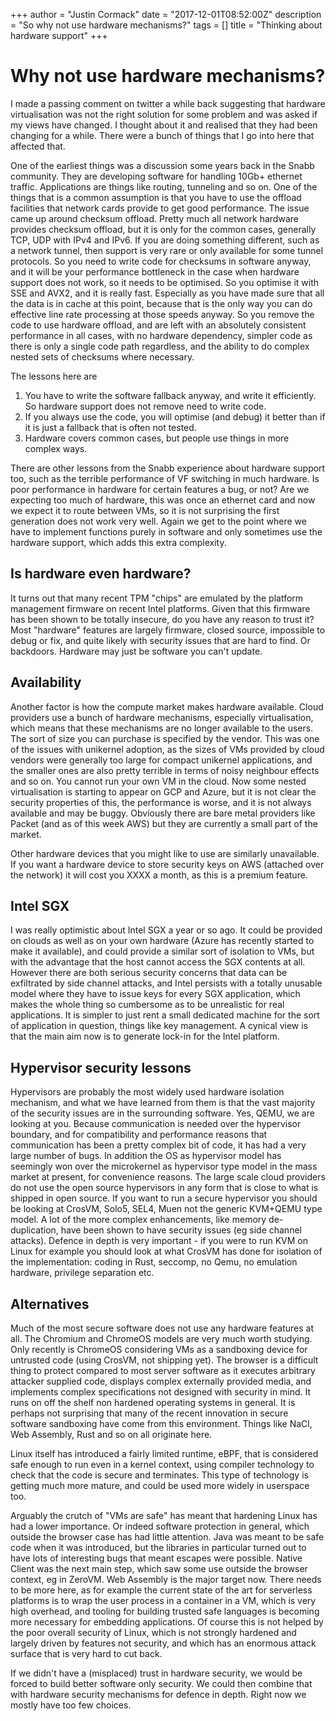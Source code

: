 +++
author = "Justin Cormack"
date = "2017-12-01T08:52:00Z"
description = "So why not use hardware mechanisms?"
tags = []
title = "Thinking about hardware support"
+++

# Why not use hardware mechanisms?

I made a passing comment on twitter a while back suggesting that hardware virtualisation was not the right solution for some problem and was asked if my views have changed. I thought about it and realised that they had been changing for a while. There were a bunch of things that I go into here that affected that.

One of the earliest things was a discussion some years back in the Snabb community. They are developing software for handling 10Gb+ ethernet traffic. Applications are things like routing, tunneling and so on. One of the things that is a common assumption is that you have to use the offload facilities that network cards provide to get good performance. The issue came up around checksum offload. Pretty much all network hardware provides checksum offload, but it is only for the common cases, generally TCP, UDP with IPv4 and IPv6. If you are doing something different, such as a network tunnel, then support is very rare or only available for some tunnel protocols. So you need to write code for checksums in software anyway, and it will be your performance bottleneck in the case when hardware support does not work, so it needs to be optimised. So you optimise it with SSE and AVX2, and it is really fast. Especially as you have made sure that all the data is in cache at this point, because that is the only way you can do effective line rate processing at those speeds anyway. So you remove the code to use hardware offload, and are left with an absolutely consistent performance in all cases, with no hardware dependency, simpler code as there is only a single code path regardless, and the ability to do complex nested sets of checksums where necessary.

The lessons here are

1. You have to write the software fallback anyway, and write it efficiently. So hardware support does not remove need to write code.
2. If you always use the code, you will optimise (and debug) it better than if it is just a fallback that is often not tested.
3. Hardware covers common cases, but people use things in more complex ways.

There are other lessons from the Snabb experience about hardware support too, such as the terrible performance of VF switching in much hardware. Is poor performance in hardware for certain features a bug, or not? Are we expecting too much of hardware, this was once an ethernet card and now we expect it to route between VMs, so it is not surprising the first generation does not work very well. Again we get to the point where we have to implement functions purely in software and only sometimes use the hardware support, which adds this extra complexity.

## Is hardware even hardware?

It turns out that many recent TPM "chips" are emulated by the platform management firmware on recent Intel platforms. Given that this firmware has been shown to be totally insecure, do you have any reason to trust it? Most "hardware" features are largely firmware, closed source, impossible to debug or fix, and quite likely with security issues that are hard to find. Or backdoors. Hardware may just be software you can't update.

## Availability

Another factor is how the compute market makes hardware available. Cloud providers use a bunch of hardware mechanisms, especially virtualisation, which means that these mechanisms are no longer available to the users. The sort of size you can purchase is specified by the vendor. This was one of the issues with unikernel adoption, as the sizes of VMs provided by cloud vendors were generally too large for compact unikernel applications, and the smaller ones are also pretty terrible in terms of noisy neighbour effects and so on. You cannot run your own VM in the cloud. Now some nested virtualisation is starting to appear on GCP and Azure, but it is not clear the security properties of this, the performance is worse, and it is not always available and may be buggy. Obviously there are bare metal providers like Packet (and as of this week AWS) but they are currently a small part of the market.

Other hardware devices that you might like to use are similarly unavailable. If you want a hardware device to store security keys on AWS (attached over the network) it will cost you XXXX a month, as this is a premium feature.

## Intel SGX

I was really optimistic about Intel SGX a year or so ago. It could be provided on clouds as well as on your own hardware (Azure has recently started to make it available), and could provide a similar sort of isolation to VMs, but with the advantage that the host cannot access the SGX contents at all. However there are both serious security concerns that data can be exfiltrated by side channel attacks, and Intel persists with a totally unusable model where they have to issue keys for every SGX application, which makes the whole thing so cumbersome as to be unrealistic for real applications. It is simpler to just rent a small dedicated machine for the sort of application in question, things like key management. A cynical view is that the main aim now is to generate lock-in for the Intel platform.

## Hypervisor security lessons

Hypervisors are probably the most widely used hardware isolation mechanism, and what we have learned from them is that the vast majority of the security issues are in the surrounding software. Yes, QEMU, we are looking at you. Because communication is needed over the hypervisor boundary, and for compatibility and performance reasons that communication has been a pretty complex bit of code, it has had a very large number of bugs. In addition the OS as hypervisor model has seemingly won over the microkernel as hypervisor type model in the mass market at present, for convenience reasons. The large scale cloud providers do not use the open source hypervisors in any form that is close to what is shipped in open source. If you want to run a secure hypervisor you should be looking at CrosVM, Solo5, SEL4, Muen not the generic KVM+QEMU type model. A lot of the more complex enhancements, like memory de-duplication, have been shown to have security issues (eg side channel attacks). Defence in depth is very important - if you were to run KVM on Linux for example you should look at what CrosVM has done for isolation of the implementation: coding in Rust, seccomp, no Qemu, no emulation hardware, privilege separation etc.

## Alternatives

Much of the most secure software does not use any hardware features at all. The Chromium and ChromeOS models are very much worth studying. Only recently is ChromeOS considering VMs as a sandboxing device for untrusted code (using CrosVM, not shipping yet). The browser is a difficult thing to protect compared to most server software as it executes arbitrary attacker supplied code, displays complex externally provided media, and implements complex specifications not designed with security in mind. It runs on off the shelf non hardened operating systems in general. It is perhaps not surprising that many of the recent innovation in secure software sandboxing have come from this environment. Things like NaCl, Web Assembly, Rust and so on all originate here.

Linux itself has introduced a fairly limited runtime, eBPF, that is considered safe enough to run even in a kernel context, using compiler technology to check that the code is secure and terminates. This type of technology is getting much more mature, and could be used more widely in userspace too.

Arguably the crutch of "VMs are safe" has meant that hardening Linux has had a lower importance. Or indeed software protection in general, which outside the browser case has had little attention. Java was meant to be safe code when it was introduced, but the libraries in particular turned out to have lots of interesting bugs that meant escapes were possible. Native Client was the next main step, which saw some use outside the browser context, eg in ZeroVM. Web Assembly is the major target now. There needs to be more here, as for example the current state of the art for serverless platforms is to wrap the user process in a container in a VM, which is very high overhead, and tooling for building trusted safe languages is becoming more necessary for embedding applications. Of course this is not helped by the poor overall security of Linux, which is not strongly hardened and largely driven by features not security, and which has an enormous attack surface that is very hard to cut back.

If we didn't have a (misplaced) trust in hardware security, we would be forced to build better software only security. We could then combine that with hardware security mechanisms for defence in depth. Right now we mostly have too few choices.
